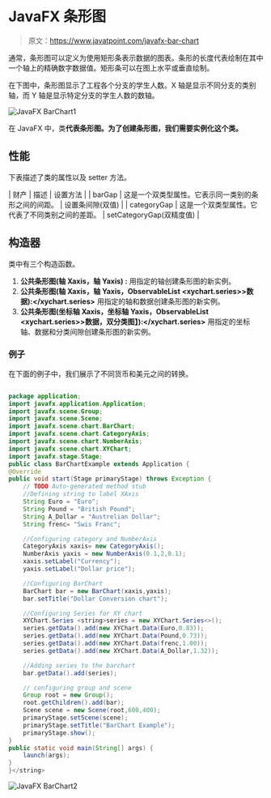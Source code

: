 # JavaFX 条形图

> 原文：<https://www.javatpoint.com/javafx-bar-chart>

通常，条形图可以定义为使用矩形条表示数据的图表。条形的长度代表绘制在其中一个轴上的精确数字数据值。矩形条可以在图上水平或垂直绘制。

在下图中，条形图显示了工程各个分支的学生人数。X 轴是显示不同分支的类别轴，而 Y 轴是显示特定分支的学生人数的数轴。

![JavaFX BarChart1](../img/f476cb462b3c7637c00fca0dbd63eb79.png)

在 JavaFX 中，类**代表条形图。为了创建条形图，我们需要实例化这个类。**

## 性能

下表描述了类的属性以及 setter 方法。

| 财产 | 描述 | 设置方法 |
| barGap | 这是一个双类型属性。它表示同一类别的条形之间的间距。 | 设置条间隙(双值) |
| categoryGap | 这是一个双类型属性。它代表了不同类别之间的差距。 | setCategoryGap(双精度值) |

## 构造器

类中有三个构造函数。

1.  **公共条形图(轴 <x>Xaxis，轴 <y>Yaxis) :</y></x>** 用指定的轴创建条形图的新实例。
2.  **公共条形图(轴 <x>Xaxis，轴 <y>Yaxis，ObservableList <xychart.series>>数据):</xychart.series></y></x>** 用指定的轴和数据创建条形图的新实例。
3.  **公共条形图(坐标轴 <x>Xaxis，坐标轴 <y>Yaxis，ObservableList <xychart.series>>数据，双分类图】):</xychart.series></y></x>** 用指定的坐标轴、数据和分类间隙创建条形图的新实例。

### 例子

在下面的例子中，我们展示了不同货币和美元之间的转换。

```java

package application;
import javafx.application.Application;
import javafx.scene.Group;
import javafx.scene.Scene;
import javafx.scene.chart.BarChart;
import javafx.scene.chart.CategoryAxis;
import javafx.scene.chart.NumberAxis;
import javafx.scene.chart.XYChart;
import javafx.stage.Stage;
public class BarChartExample extends Application {
@Override
public void start(Stage primaryStage) throws Exception {
	// TODO Auto-generated method stub
	//Defining string to label XAxis 
	String Euro = "Euro";
	String Pound = "British Pound";
	String A_Dollar = "Austrelian Dollar";
	String frenc= "Swis Franc";

	//Configuring category and NumberAxis 
	CategoryAxis xaxis= new CategoryAxis();
	NumberAxis yaxis = new NumberAxis(0.1,2,0.1);
	xaxis.setLabel("Currency");
	yaxis.setLabel("Dollar price");

	//Configuring BarChart 
	BarChart bar = new BarChart(xaxis,yaxis);
	bar.setTitle("Dollar Conversion chart");

	//Configuring Series for XY chart 
	XYChart.Series <string>series = new XYChart.Series<>();
	series.getData().add(new XYChart.Data(Euro,0.83));
	series.getData().add(new XYChart.Data(Pound,0.73));
    series.getData().add(new XYChart.Data(frenc,1.00));
	series.getData().add(new XYChart.Data(A_Dollar,1.32));

	//Adding series to the barchart 
	bar.getData().add(series);

	// configuring group and scene 
	Group root = new Group();
	root.getChildren().add(bar);
	Scene scene = new Scene(root,600,400);
	primaryStage.setScene(scene);
	primaryStage.setTitle("BarChart Example");
	primaryStage.show();	
}
public static void main(String[] args) {
	launch(args);
}
}</string> 
```

![JavaFX BarChart2](../img/f68a8f36ef858a647dd2f4fa2d3bcc24.png)